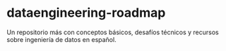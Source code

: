 # dataengineering-roadmap
Un repositorio más con conceptos básicos, desafíos técnicos y recursos sobre ingeniería de datos en español.

